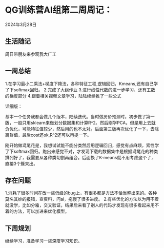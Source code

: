 # QG训练营AI组第二周周记：
2024年3月28日

## 生活随记
周日带朋友来参观我大广工

## 一周总结
1.在学习最小二乘法+梯度下降法，各种特征工程,逻辑回归，Kmeans,还有自己学了下softmax回归。
2.完成了大组作业
3.进行线性代数的进一步学习，还有工数的梯度部分
4.跟着相关视频文章学习，陆陆续续推了一些公式

详细版：

基本一个任务我都会做几个版本，陆续迭代。当时做房价预测时，初步做了第一版，一般只用sklearn来做划分数据集和计算R^2。然后刚学PCA，但是用上去就负优化，可能特征值较少，然后用的也不太对。后面第三版再次优化了一下，去除离群值，最后cost还ok,R^2还可以再提一下。

刚开始做鸢尾花是，我想试试能不能分类然后用逻辑回归，感觉有点麻烦，索性学了下softmax回归。跑出来感觉不对，才发现下载的数据集中是根据鸢尾花的种类排列好了，我需要从各种类切割再组合。后面换了K-means就不用考虑这个了，直接3个簇来出。

## 存在问题
1.消耗了很多时间在改一些低级的bug上，有很多都是方法不恰当整出来的。各种莫名其妙的报错，查资料，问ai，拖慢了很多进度。
2.有些优化的方法以为用不着就没学，比如分箱，交叉验证，结果后来看了别人的代码才发现有很多看起来用不着的方法，可以加进来优化模型。

## 下周规划
继续学习，准备学习一些深度学习知识。


